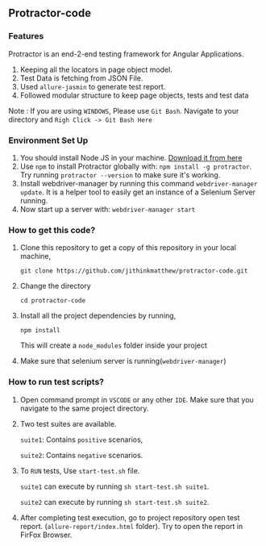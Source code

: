 ## Protractor-code

### Features

Protractor is an end-2-end testing framework for Angular Applications.

1. Keeping all the locators in page object model.
2. Test Data is fetching from JSON File.
3. Used `allure-jasmin` to generate test report.
4. Followed modular structure to keep page objects, tests and test data 

Note : If you are using `WINDOWS`, Please use `Git Bash`. Navigate to your directory and `Righ Click -> Git Bash Here` 

### Environment Set Up
1. You should install Node JS in your machine. [Download it from here](https://nodejs.org/en/download/)
2. Use `npm` to install Protractor globally with: `npm install -g protractor`. Try running `protractor --version` to make sure it's working.
3. Install webdriver-manager by running this command `webdriver-manager update`. It is a helper tool to easily get an instance of a Selenium Server running.
4. Now start up a server with: `webdriver-manager start`

### How to get this code?

1. Clone this repository to get a copy of this repository in your local machine, 

    `git clone https://github.com/jithinkmatthew/protractor-code.git`

2. Change the directory 

    `cd protractor-code`

3. Install all the project dependencies by running,

    `npm install`

    This will create a `node_modules` folder inside your project
4. Make sure that selenium server is running(`webdriver-manager`)

### How to run test scripts?

1. Open command prompt in `VSCODE` or any other `IDE`. Make sure that you navigate to the same project directory.


2. Two test suites are available. 
    
      `suite1`: Contains `positive` scenarios,

      `suite2`: Contains `negative` scenarios.

3. To `RUN` tests, Use `start-test.sh` file.
        
      `suite1` can execute by running `sh start-test.sh suite1`.

      `suite2` can execute by running `sh start-test.sh suite2`.
      
4. After completing test execution, go to project repository open test report. (`allure-report/index.html` folder). Try to open the report in FirFox Browser.
